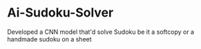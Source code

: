 # Ai-Sudoku-Solver
Developed a CNN model that'd solve Sudoku be it a softcopy or a handmade sudoku on a sheet
